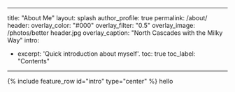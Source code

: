 ﻿---

title: "About Me"
layout: splash
author_profile: true
permalink: /about/
header:
  overlay_color: "#000"
  overlay_filter: "0.5"
  overlay_image: /photos/better header.jpg
  overlay_caption: "North Cascades with the Milky Way"
intro: 
  - excerpt: 'Quick introduction about myself'.
toc: true
toc_label: "Contents"

---

{% include feature_row id="intro" type="center" %}
hello